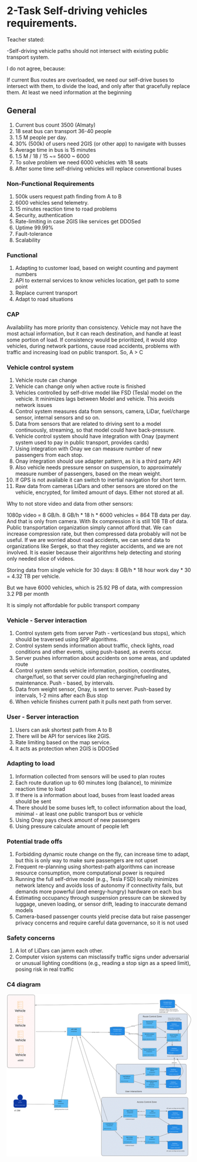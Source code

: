 # 2-Task Self-driving vehicles requirements.
Teacher stated:

-Self-driving vehicle paths should not intersect with existing public transport system.

I do not agree, because:

If current Bus routes are overloaded, we need our self-drive buses to intersect with them, to divide the load, and only after that gracefully replace them. At least we need information at the beginning 

## General

1. Current bus count 3500 (Almaty)
2. 18 seat bus can transport 36-40 people
3. 1.5 M people per day.
4. 30% (500k) of users need 2GIS (or other app) to navigate with busses
5. Average time in bus is 15 minutes
6. 1.5 M / 18 / 15 ~= 5600 ~ 6000
7. To solve problem we need 6000 vehicles with 18 seats 
8. After some time self-driving vehicles will replace conventional buses

### Non-Functional Requirements

1. 500k users request path finding from A to B
2. 6000 vehicles send telemetry.
3. 15 minutes reaction time to road problems
4. Security, authentication
5. Rate-limiting in case 2GIS like services get DDOSed 
6. Uptime 99.99%
7. Fault-tolerance
8. Scalability

### Functional

1. Adapting to customer load, based on weight counting and payment numbers
2. API to external services to know vehicles location, get path to some point
3. Replace current transport
4. Adapt to road situations

### CAP
Availability has more priority than consistency. Vehicle may not have the most actual information, but it can reach destination, and handle at least some portion of load. 
If consistency would be prioritized, it would stop vehicles, during network partions, cause road accidents, problems with traffic and increasing load on public transport.
So, A > C

### Vehicle control system

1. Vehicle route can change
2. Vehicle can change only when active route is finished
3. Vehicles controlled by self-drive model like FSD (Tesla) model on the vehicle. It minimizes lags between Model and vehicle. This avoids network issues
4. Control system measures data from sensors, camera, LiDar, fuel/charge sensor, internal sensors and so on.
5. Data from sensors that are related to driving sent to a model continuously, streaming, so that model could have back-pressure.
6. Vehicle control system should have integration with Onay (payment system used to pay in public transport, provides cards)
7. Using integration with Onay we can measure number of new passengers from each stop.
8. Onay integration should use adapter pattern, as it is a third party API
9. Also vehicle needs pressure sensor on suspension, to approximately measure number of passengers, based on the mean weight.
10. If GPS is not available it can switch to inertial navigation for short term.
11. Raw data from cameras LiDars and other sensors are stored on the vehicle, encrypted, for limited amount of days. Either not stored at all.

Why to not store video and data from other sensors:

1080p video = 8 GB/h. 8 GB/h * 18 h * 6000 vehicles = 864 TB data per day. And that is only from camera. With 8x compression it is still 108 TB of data. Public transportation organization simply cannot afford that. We can increase compression rate, but then compressed data probably will not be useful. If we are worried about road accidents, we can send data to organizations like Sergek, so that they register accidents, and we are not involved. It is easier because their algorithms help detecting and storing only needed slice of videos.

Storing data from single vehicle for 30 days: 8 GB/h *  18 hour work day * 30 = 4.32 TB per vehicle.

But we have 6000 vehicles, which is 25.92 PB of data, with compression 3.2 PB per month

It is simply not affordable for public transport company

### Vehicle - Server interaction

1. Control system gets from server Path - vertices(and bus stops), which should be traversed using SPP algorithms.
2. Control system sends information about traffic, check lights, road conditions and other events, using push-based, as events occur.
3. Server pushes information about accidents on some areas, and updated route
4. Control system sends vehicle information, position, coordinates, charge/fuel, so that server could plan recharging/refueling and maintenance. Push - based, by intervals.
5. Data from weight sensor, Onay, is sent to server. Push-based by intervals, 1-2 mins after each Bus stop
6. When vehicle finishes current path it pulls next path from server.

### User - Server interaction

1. Users can ask shortest path from A to B
2. There will be API for services like 2GIS.
3. Rate limiting based on the map service.
4. It acts as protection when 2GIS is DDOSed 

### Adapting to load

1. Information collected from sensors will be used to plan routes
2. Each route duration up to 60 minutes long (balance), to minimize reaction time to load
3. If there is a information about load, buses from least loaded areas should be sent
4. There should be some buses left, to collect information about the load, minimal - at least one public transport bus or vehicle
5. Using Onay pays check amount of new passengers
6. Using pressure calculate amount of people left 

### Potential trade offs

1. Forbidding dynamic route change on the fly, can increase time to adapt, but this is only way to make sure passengers are not upset
2. Frequent re-planning using shortest-path algorithms can increase resource consumption, more computational power is required
3. Running the full self-drive model (e.g., Tesla FSD) locally minimizes network latency and avoids loss of autonomy if connectivity fails, but demands more powerful (and energy-hungry) hardware on each bus
4. Estimating occupancy through suspension pressure can be skewed by luggage, uneven loading, or sensor drift, leading to inaccurate demand models
5. Camera-based passenger counts yield precise data but raise passenger privacy concerns and require careful data governance, so it is not used

### Safety concerns

1. A lot of LiDars can jamm each other.
2. Computer vision systems can misclassify traffic signs under adversarial or unusual lighting conditions (e.g., reading a stop sign as a speed limit), posing risk in real traffic

### C4 diagram
![](vehicle-fleet.svg)
